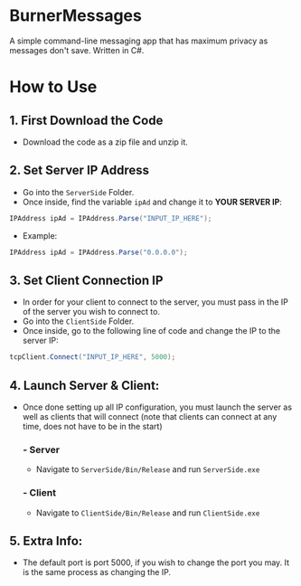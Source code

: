 # BurnerMessages
 A simple command-line messaging app that has maximum privacy as messages don't save. Written in C#.

# How to Use

## 1. First Download the Code
- Download the code as a zip file and unzip it.

## 2. Set Server IP Address
- Go into the `ServerSide` Folder.
- Once inside, find the variable `ipAd` and change it to **YOUR SERVER IP**:
```csharp
IPAddress ipAd = IPAddress.Parse("INPUT_IP_HERE");
```
- Example:
```csharp
IPAddress ipAd = IPAddress.Parse("0.0.0.0");
```

## 3. Set Client Connection IP
- In order for your client to connect to the server, you must pass in the IP of the server you wish to connect to.
- Go into the `ClientSide` Folder.
- Once inside, go to the following line of code and change the IP to the server IP:
```csharp
tcpClient.Connect("INPUT_IP_HERE", 5000);
```

## 4. Launch Server & Client:
- Once done setting up all IP configuration, you must launch the server as well as clients that will connect (note that clients can connect at any time, does not have to be in the start)
  ### - Server
  - Navigate to `ServerSide/Bin/Release` and run `ServerSide.exe`
  ### - Client
  - Navigate to `ClientSide/Bin/Release` and run `ClientSide.exe`


## 5. Extra Info:
- The default port is port 5000, if you wish to change the port you may. It is the same process as changing the IP.

